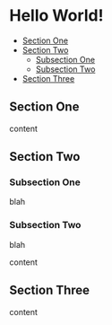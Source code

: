 # Hello World!

<!-- toc start -->

* [Section One](#section-one)
* [Section Two](#section-two)
  * [Subsection One](#subsection-one)
  * [Subsection Two](#subsection-two)
* [Section Three](#section-three)
<!-- toc end -->

<a class="toccer-anchor" name="section-one"></a>
## Section One

content

<a class="toccer-anchor" name="section-two"></a>
## Section Two

<a class="toccer-anchor" name="subsection-one"></a>
### Subsection One

blah

<a class="toccer-anchor" name="subsection-two"></a>
### Subsection Two

blah

content

<a class="toccer-anchor" name="section-three"></a>
## Section Three

content
